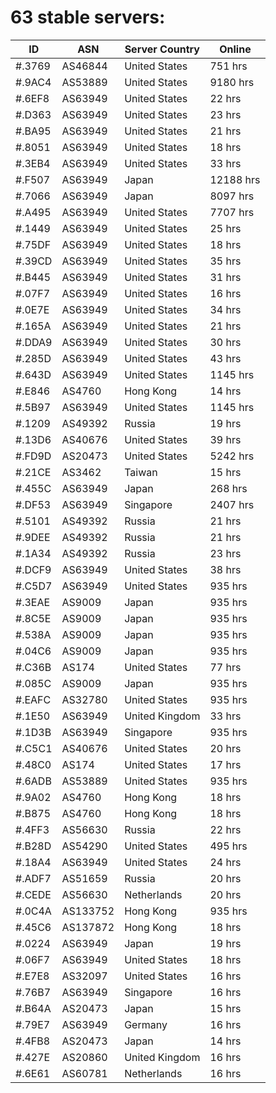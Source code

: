 # 63 stable servers:

| ID | ASN | Server Country | Online |
| ------ | ------ | ------ | ------ |
| #.3769 | AS46844 | United States | 751 hrs |
| #.9AC4 | AS53889 | United States | 9180 hrs |
| #.6EF8 | AS63949 | United States | 22 hrs |
| #.D363 | AS63949 | United States | 23 hrs |
| #.BA95 | AS63949 | United States | 21 hrs |
| #.8051 | AS63949 | United States | 18 hrs |
| #.3EB4 | AS63949 | United States | 33 hrs |
| #.F507 | AS63949 | Japan | 12188 hrs |
| #.7066 | AS63949 | Japan | 8097 hrs |
| #.A495 | AS63949 | United States | 7707 hrs |
| #.1449 | AS63949 | United States | 25 hrs |
| #.75DF | AS63949 | United States | 18 hrs |
| #.39CD | AS63949 | United States | 35 hrs |
| #.B445 | AS63949 | United States | 31 hrs |
| #.07F7 | AS63949 | United States | 16 hrs |
| #.0E7E | AS63949 | United States | 34 hrs |
| #.165A | AS63949 | United States | 21 hrs |
| #.DDA9 | AS63949 | United States | 30 hrs |
| #.285D | AS63949 | United States | 43 hrs |
| #.643D | AS63949 | United States | 1145 hrs |
| #.E846 | AS4760 | Hong Kong | 14 hrs |
| #.5B97 | AS63949 | United States | 1145 hrs |
| #.1209 | AS49392 | Russia | 19 hrs |
| #.13D6 | AS40676 | United States | 39 hrs |
| #.FD9D | AS20473 | United States | 5242 hrs |
| #.21CE | AS3462 | Taiwan | 15 hrs |
| #.455C | AS63949 | Japan | 268 hrs |
| #.DF53 | AS63949 | Singapore | 2407 hrs |
| #.5101 | AS49392 | Russia | 21 hrs |
| #.9DEE | AS49392 | Russia | 21 hrs |
| #.1A34 | AS49392 | Russia | 23 hrs |
| #.DCF9 | AS63949 | United States | 38 hrs |
| #.C5D7 | AS63949 | United States | 935 hrs |
| #.3EAE | AS9009 | Japan | 935 hrs |
| #.8C5E | AS9009 | Japan | 935 hrs |
| #.538A | AS9009 | Japan | 935 hrs |
| #.04C6 | AS9009 | Japan | 935 hrs |
| #.C36B | AS174 | United States | 77 hrs |
| #.085C | AS9009 | Japan | 935 hrs |
| #.EAFC | AS32780 | United States | 935 hrs |
| #.1E50 | AS63949 | United Kingdom | 33 hrs |
| #.1D3B | AS63949 | Singapore | 935 hrs |
| #.C5C1 | AS40676 | United States | 20 hrs |
| #.48C0 | AS174 | United States | 17 hrs |
| #.6ADB | AS53889 | United States | 935 hrs |
| #.9A02 | AS4760 | Hong Kong | 18 hrs |
| #.B875 | AS4760 | Hong Kong | 18 hrs |
| #.4FF3 | AS56630 | Russia | 22 hrs |
| #.B28D | AS54290 | United States | 495 hrs |
| #.18A4 | AS63949 | United States | 24 hrs |
| #.ADF7 | AS51659 | Russia | 20 hrs |
| #.CEDE | AS56630 | Netherlands | 20 hrs |
| #.0C4A | AS133752 | Hong Kong | 935 hrs |
| #.45C6 | AS137872 | Hong Kong | 18 hrs |
| #.0224 | AS63949 | Japan | 19 hrs |
| #.06F7 | AS63949 | United States | 18 hrs |
| #.E7E8 | AS32097 | United States | 16 hrs |
| #.76B7 | AS63949 | Singapore | 16 hrs |
| #.B64A | AS20473 | Japan | 15 hrs |
| #.79E7 | AS63949 | Germany | 16 hrs |
| #.4FB8 | AS20473 | Japan | 14 hrs |
| #.427E | AS20860 | United Kingdom | 16 hrs |
| #.6E61 | AS60781 | Netherlands | 16 hrs |


